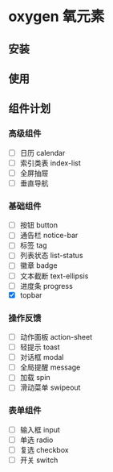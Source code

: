 # oxygen 氧元素

## 安装

## 使用

## 组件计划

### 高级组件

* [ ] 日历 calendar
* [ ] 索引类表 index-list
* [ ] 全屏抽屉
* [ ] 垂直导航

### 基础组件

* [ ] 按钮 button
* [ ] 通告栏 notice-bar
* [ ] 标签 tag
* [ ] 列表状态 list-status
* [ ] 徽章 badge
* [ ] 文本截断 text-ellipsis
* [ ] 进度条 progress
* [x] topbar

### 操作反馈

* [ ] 动作面板 action-sheet
* [ ] 轻提示 toast
* [ ] 对话框 modal
* [ ] 全局提醒 message
* [ ] 加载 spin
* [ ] 滑动菜单 swipeout

### 表单组件

* [ ] 输入框 input
* [ ] 单选 radio
* [ ] 复选 checkbox
* [ ] 开关 switch
